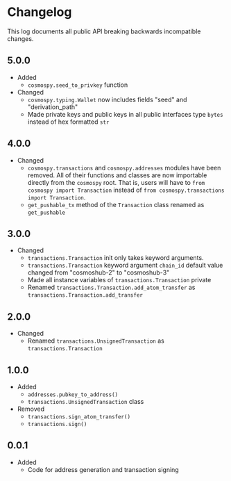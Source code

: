 # Changelog

This log documents all public API breaking backwards incompatible changes.

## 5.0.0

- Added
  - `cosmospy.seed_to_privkey` function
- Changed
  - `cosmospy.typing.Wallet` now includes fields "seed" and "derivation\_path"
  - Made private keys and public keys in all public interfaces type `bytes` instead of hex formatted `str`

## 4.0.0

- Changed
  - `cosmospy.transactions` and `cosmospy.addresses` modules have been removed.
    All of their functions and classes are now importable directly from the `cosmospy` root.
    That is, users will have to `from cosmospy import Transaction` instead of `from cosmospy.transactions import Transaction`.
  - `get_pushable_tx` method of the `Transaction` class renamed as `get_pushable`

## 3.0.0

- Changed
  - `transactions.Transaction` init only takes keyword arguments.
  - `transactions.Transaction` keyword argument `chain_id` default value changed from "cosmoshub-2" to "cosmoshub-3"
  - Made all instance variables of `transactions.Transaction` private
  - Renamed `transactions.Transaction.add_atom_transfer` as `transactions.Transaction.add_transfer`

## 2.0.0

- Changed
  - Renamed `transactions.UnsignedTransaction` as `transactions.Transaction`

## 1.0.0

- Added
  - `addresses.pubkey_to_address()`
  - `transactions.UnsignedTransaction` class
- Removed
  - `transactions.sign_atom_transfer()`
  - `transactions.sign()`

## 0.0.1

- Added
  - Code for address generation and transaction signing
